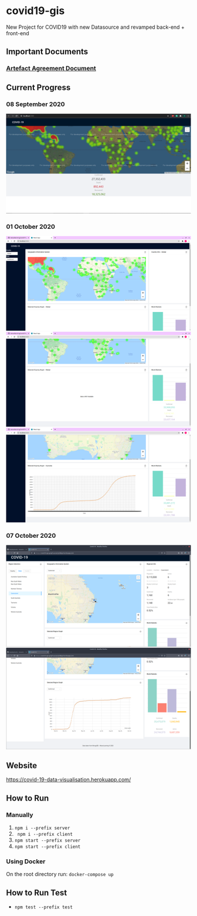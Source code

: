 # covid19-gis
New Project for COVID19 with new Datasource and revamped back-end + front-end

## Important Documents
### [Artefact Agreement Document](https://connectqutedu-my.sharepoint.com/:w:/g/personal/n10327622_qut_edu_au/Ea9iHR5KXP1AjPO2h8XZ9bgBqc0irFnsZCWrfV2bag0tNQ?email=donovantauedea.boga%40connect.qut.edu.au&e=4%3avfYHVD&at=9)

## Current Progress
### 08 September 2020
![Current Progress Sep 08](https://github.com/meowlearning/covid19-gis/blob/master/notes/GIS-Sep-08.PNG?raw=true)
### 01 October 2020
![Current Progress Oct 01 pt.1](https://github.com/meowlearning/covid19-gis/blob/graph/notes/GIS-Oct-01pt1.PNG?raw=true)
![Current Progress Oct 01 pt.2](https://github.com/meowlearning/covid19-gis/blob/graph/notes/GIS-Oct-01pt2.PNG?raw=true)
![Current Progress Oct 01 pt.3](https://github.com/meowlearning/covid19-gis/blob/graph/notes/GIS-Oct-01pt3.PNG?raw=true)
### 07 October 2020
![Current Progress Oct 07 pt.1](https://github.com/meowlearning/covid19-gis/blob/graph/notes/GIS-Oct-07pt1.PNG?raw=true)
![Current Progress Oct 07 pt.2](https://github.com/meowlearning/covid19-gis/blob/graph/notes/GIS-Oct-07pt2.PNG?raw=true)

## Website
https://covid-19-data-visualisation.herokuapp.com/

## How to Run
### Manually
1. ``` npm i --prefix server ```
2. ``` npm i --prefix client```
3. ``` npm start --prefix server ```
4. ``` npm start --prefix client ```

### Using Docker
On the root directory run: ```docker-compose up```

## How to Run Test
- ``` npm test --prefix test ```